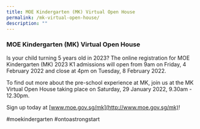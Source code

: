 ```yaml
---
title: MOE Kindergarten (MK) Virtual Open House
permalink: /mk-virtual-open-house/
description: ""
---
```



### MOE Kindergarten (MK) Virtual Open House

Is your child turning 5 years old in 2023? The online registration for MOE Kindergarten (MK) 2023 K1 admissions will open from 9am on Friday, 4 February 2022 and close at 4pm on Tuesday, 8 February 2022.

To find out more about the pre-school experience at MK, join us at the MK Virtual Open House taking place on Saturday, 29 January 2022, 9.30am - 12.30pm.

Sign up today at [www.moe.gov.sg/mk](http://www.moe.gov.sg/mk)!

#moekindergarten #ontoastrongstart